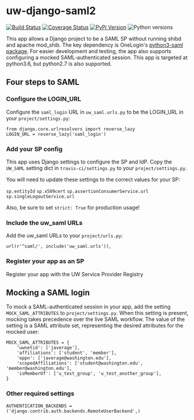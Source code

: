 # uw-django-saml2

[![Build Status](https://api.travis-ci.org/uw-it-aca/uw-django-saml2.svg?branch=master)](https://travis-ci.org/uw-it-aca/uw-django-saml2)
[![Coverage Status](https://coveralls.io/repos/github/uw-it-aca/uw-django-saml2/badge.svg?branch=master)](https://coveralls.io/github/uw-it-aca/uw-django-saml2?branch=master)
[![PyPi Version](https://img.shields.io/pypi/v/uw-django-saml2.svg)](https://pypi.python.org/pypi/uw-django-saml2)
![Python versions](https://img.shields.io/pypi/pyversions/uw-django-saml2.svg)


This app allows a Django project to be a SAML SP without running shibd and
apache mod_shib. The key dependency is OneLogin's [python3-saml package](https://github.com/onelogin/python3-saml).
For easier development and testing, the app also supports configuring a mocked
SAML-authenticated session. This app is targeted at python3.6, but python2.7 is also supported.

## Four steps to SAML

### Configure the LOGIN_URL

Configure the `saml_login` URL in `uw_saml.urls.py` to be the LOGIN_URL in your
`project/settings.py`:

```
from django.core.urlresolvers import reverse_lazy
LOGIN_URL = reverse_lazy('saml_login')
```

### Add your SP config

This app uses Django settings to configure the SP and IdP. Copy the `UW_SAML`
setting dict in `travis-ci/settings.py` to your `project/settings.py`.

You will need to update these settings to the correct values for your SP:

`sp.entityId`
`sp.x509cert`
`sp.assertionConsumerService.url`
`sp.singleLogoutService.url`

Also, be sure to set `strict: True` for production usage!

### Include the uw_saml URLs

Add the uw_saml URLs to your `project/urls.py`:

```
url(r'^saml/', include('uw_saml.urls')),
```

### Register your app as an SP

Register your app with the UW Service Provider Registry

## Mocking a SAML login

To mock a SAML-authenticated session in your app, add the setting
`MOCK_SAML_ATTRIBUTES` to `project/settings.py`.  When this setting is
present, mocking takes precedence over the live SAML workflow.
The value of the setting is a SAML attribute set, representing the
desired attributes for the mocked user:

```
MOCK_SAML_ATTRIBUTES = {
    'uwnetid': ['javerage'],
    'affiliations': ['student', 'member'],
    'eppn': ['javerage@washington.edu'],
    'scopedAffiliations': ['student@washington.edu', 'member@washington.edu'],
    'isMemberOf': ['u_test_group', 'u_test_another_group'],
}
```

### Other required settings

```
AUTHENTICATION_BACKENDS = ('django.contrib.auth.backends.RemoteUserBackend',)
```
